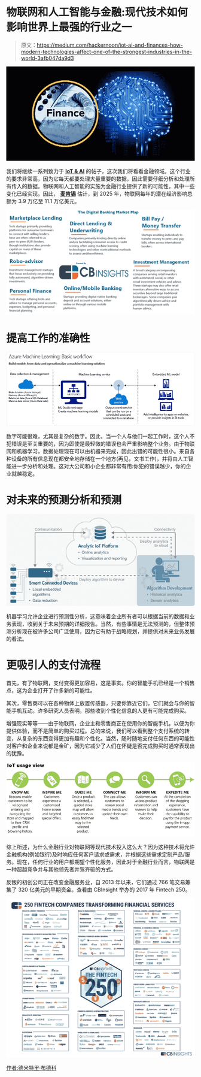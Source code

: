 # 物联网和人工智能与金融:现代技术如何影响世界上最强的行业之一

> 原文：<https://medium.com/hackernoon/iot-ai-and-finances-how-modern-technologies-affect-one-of-the-strongest-industries-in-the-world-3afb047da9d3>

![](img/7d0f6e87e24a29ca0463ed23c9db1857.png)

我们将继续一系列致力于 [**IoT & AI**](https://dashbouquet.com/blog/artificial-intelligence/machine-learning-and-ai-trends-for-2018-what-to-expect) 的帖子，这次我们将看看金融领域。这个行业的要求非常高，因为它每天都要处理大量重要的数据，因此需要仔细分析和处理所有传入的数据。物联网和人工智能的实施为金融行业提供了新的可能性，其中一些变化已经实现。因此， [**麦肯锡**](https://www.mckinsey.com/business-functions/digital-mckinsey/our-insights/the-internet-of-things-the-value-of-digitizing-the-physical-world) 估计，到 2025 年，物联网每年的潜在经济影响总额为 3.9 万亿至 11.1 万亿美元。

![](img/e1ef3616ef4be85ea4d933ac8c5a8068.png)

# 提高工作的准确性

[![](img/929c495e74b7eba89699c6dc844a1200.png)](https://docs.microsoft.com/en-us/azure/machine-learning/studio/what-is-machine-learning)

数字可能很难，尤其是复杂的数字。因此，当一个人与他们一起工作时，这个人不犯错误是至关重要的，因为即使是最轻微的错误也会严重影响整个业务。由于物联网和机器学习，数据处理现在可以由机器来完成，因此出错的可能性很小。来自各种设备的所有信息现在都安全地存储在一个地方(再见，文书工作)，并将由人工智能进一步分析和处理。这对大公司和小企业都非常有用:你犯的错误越少，你的企业就越稳定。

# 对未来的预测分析和预测

![](img/d966d7ea56e434ad164156fa212ba307.png)

机器学习允许企业进行预测性分析，这意味着企业所有者可以根据当前的数据和业务表现，收到关于未来预期的详细报告。当然，有些事情是无法预测的，但整体预测分析现在被许多公司广泛使用，因为它有助于战略规划，并提供对未来业务发展的看法。

# 更吸引人的支付流程

首先，有了物联网，支付变得更加容易，这是事实。你的智能手机已经是一个销售点，这为企业打开了许多新的可能性。

其次，零售商可以在各种物体上放置传感器，只要你靠近它们，它们就会与你的智能手机互动。许多研究人员表明，那些收到个性化信息的人更有可能完成购买。

增强现实等等——由于物联网，企业主和零售商正在使用你的智能手机，以便为你提供体验，而不是简单的购买过程。总的来说，我们可以看到整个支付系统的转变，从复杂的东西变得更加有趣和个性化。当然，随时随地支付任何东西的可能性对客户和企业来说都是金矿，因为它减少了人们在怀疑是否完成购买时通常表现出的犹豫。

[![](img/1b1d15517ed418e54e86ab58eb5a4a77.png)](https://www2.deloitte.com/insights/us/en/focus/internet-of-things/iot-primer-iot-technologies-applications.html)

综上所述，为什么金融行业对物联网等现代技术投入这么大？因为这种技术将允许金融机构(例如银行)及时响应任何客户请求或需求，并根据这些需求定制产品/服务。现在，任何行业的用户都期望个性化服务，因此对于金融行业而言，物联网是一种超越竞争并与其他领先者并驾齐驱的方式。

反叛的初创公司正在改变金融服务业，自 2013 年以来，它们通过 766 笔交易筹集了 320 亿美元的早期资金。查看由 CBInsight 举办的 2017 年 Fintech 250。

![](img/413dc4fdd5dcd57f1ec5c4ca25781d63.png)

[作者:德米特里·布德科](https://www.linkedin.com/in/dmitrybudko/%5C)